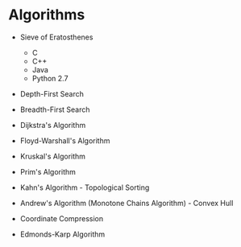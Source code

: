 # Algorithms

- Sieve of Eratosthenes
  - C
  - C++
  - Java
  - Python 2.7
  
- Depth-First Search

- Breadth-First Search

- Dijkstra's Algorithm

- Floyd-Warshall's Algorithm

- Kruskal's Algorithm

- Prim's Algorithm

- Kahn's Algorithm - Topological Sorting

- Andrew's Algorithm (Monotone Chains Algorithm) - Convex Hull

- Coordinate Compression

- Edmonds-Karp Algorithm

